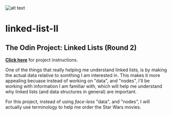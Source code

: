 ![alt text](https://images.unsplash.com/photo-1416543974351-c28453497ef4?ixlib=rb-4.0.3&ixid=MnwxMjA3fDB8MHxwaG90by1wYWdlfHx8fGVufDB8fHx8&auto=format&fit=crop&w=873&q=80 "Unsplash: Mike Alonzo (mikezo)")
# linked-list-II
## The Odin Project: Linked Lists (Round 2)
[**Click here**](https://www.theodinproject.com/lessons/javascript-linked-lists "The Odin Project") for project instructions.

One of the things that really helping me understand linked lists, is by making the actual data relative to somthing I am interested in. This makes it more appealing becuase instead of working on "data", and "nodes", I'll be working with information I am familiar with, which will help me understand why linked lists (and data structures in general) are important. 

For this project, instead of using *face-less* "data", and "nodes", I will actually use terminology to help me order the Star Wars movies. 
